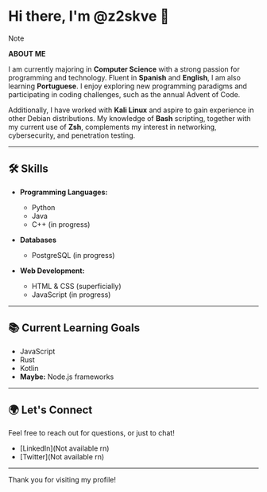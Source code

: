 # Hi there, I'm @z2skve 👋

> [!NOTE] 
> **ABOUT ME**
> 
> I am currently majoring in **Computer Science** with a strong passion for programming and technology. Fluent in **Spanish** and **English**, I am also learning **Portuguese**. I enjoy exploring new programming paradigms and participating in coding challenges, such as the annual Advent of Code.

Additionally, I have worked with **Kali Linux** and aspire to gain experience in other Debian distributions. My knowledge of **Bash** scripting, together with my current use of **Zsh**, complements my interest in networking, cybersecurity, and penetration testing.

---

## 🛠️ Skills
- **Programming Languages:**  
  - Python
  - Java
  - C++ (in progress)

- **Databases**
  - PostgreSQL (in progress)

- **Web Development:**  
  - HTML & CSS (superficially)
  - JavaScript (in progress)
  
---

## 📚 Current Learning Goals
- JavaScript
- Rust
- Kotlin
- **Maybe:** Node.js frameworks

---

## 🌍 Let's Connect
Feel free to reach out for questions, or just to chat!

- [LinkedIn](Not available rn)
- [Twitter](Not available rn)

---

Thank you for visiting my profile!
